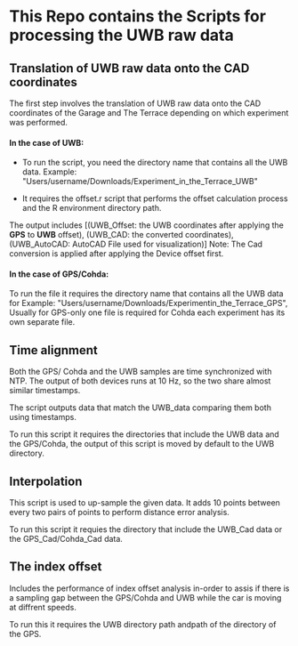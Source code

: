 # This Repo contains the Scripts for processing the UWB raw data

## Translation of UWB raw data onto the CAD coordinates 
The first step involves the translation of UWB raw data onto the CAD coordinates of the Garage and The Terrace depending on which experiment was performed.

#### In the case of UWB:

* To run the script, you need the directory name that contains all the UWB data. 
Example: "Users/username/Downloads/Experiment_in_the_Terrace_UWB"

* It requires the offset.r script that performs the offset calculation process and the R environment directory path.

The output includes [(UWB_Offset: the UWB coordinates after applying the **GPS** to **UWB** offset), (UWB_CAD: the converted coordinates), (UWB_AutoCAD: AutoCAD File used for visualization)] Note: The Cad conversion is applied after applying the Device offset first.

#### In the case of GPS/Cohda:

To run the file it requires the directory name that contains all the UWB data for Example: "Users/username/Downloads/Experimentin_the_Terrace_GPS", Usually for GPS-only one file is required for Cohda each experiment has its own separate file.

## Time alignment

Both the GPS/ Cohda and the UWB samples are time synchronized with NTP. The output of both devices runs at 10 Hz, so the two share almost similar timestamps.

The script outputs data that match the UWB_data comparing them both using timestamps.

To run this script it requires the directories that include the UWB data and the GPS/Cohda, the output of this script is moved by default to the UWB directory.

## Interpolation

This script is used to up-sample the given data. It adds 10 points between every two pairs of points to perform distance error analysis.

To run this script it requies the directory that include the UWB_Cad data or the GPS_Cad/Cohda_Cad data.

## The index offset

Includes the performance of index offset analysis in-order to assis if there is a sampling gap between the GPS/Cohda and UWB while the car is moving at diffrent speeds.

To run this it requires the UWB directory path andpath of the directory of the GPS.
